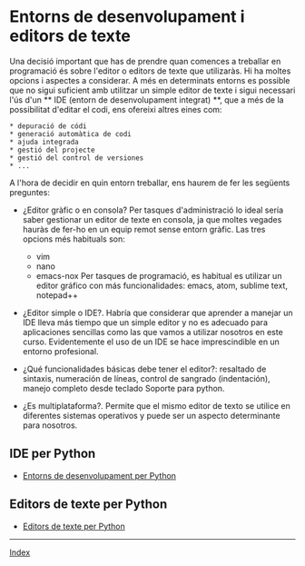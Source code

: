 # Entorns de desenvolupament i editors de texte

Una decisió important que has de prendre quan comences a treballar en programació és sobre l'editor o editors de texte que utilizaràs. Hi ha moltes opcions i aspectes a considerar. A més en determinats entorns es possible que no sigui suficient amb utilitzar un simple editor de texte i sigui necessari l'ús d'un ** IDE (entorn de desenvolupament integrat) **, que a més de la possibilitat d'editar el codi, ens ofereixi altres eines com: 

    * depuració de códi
    * generació automàtica de codi
    * ajuda integrada
    * gestió del projecte
    * gestió del control de versiones
    * ...

A l'hora de decidir en quin entorn treballar, ens haurem de fer les següents preguntes:

* ¿Editor gràfic o en consola? Per tasques d'administració lo ideal sería saber gestionar un editor de texte en consola, ja que moltes vegades hauràs de fer-ho en un equip remot sense entorn gràfic. Las tres opcions més habituals son:
  *  vim
  *  nano
  *  emacs-nox 
Per tasques de programació, es habitual es utilizar un editor gráfico con más funcionalidades: emacs, atom, sublime text, notepad++

* ¿Editor simple o IDE?. Habría que considerar que aprender a manejar un IDE lleva más tiempo que un simple editor y no es adecuado para aplicaciones sencillas como las que vamos a utilizar nosotros en este curso. Evidentemente el uso de un IDE se hace imprescindible en un entorno profesional.
* ¿Qué funcionalidades básicas debe tener el editor?: resaltado de sintaxis, numeración de líneas, control de sangrado (indentación), manejo completo desde teclado
 Soporte para python.
* ¿Es multiplataforma?. Permite que el mismo editor de texto se utilice en diferentes sistemas operativos y puede ser un aspecto determinante para nosotros.

## IDE per Python

* [Entorns de desenvolupament per Python](https://wiki.python.org/moin/IntegratedDevelopmentEnvironments)

## Editors de texte per Python

* [Editors de texte per Python](https://wiki.python.org/moin/PythonEditors)

***
[Index](../../../README.md)